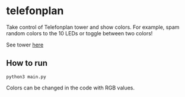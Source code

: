# telefonplan

Take control of Telefonplan tower and show colors. For example, spam random colors to the 10 LEDs or toggle between two colors!

See tower [here](http://camera.colourbynumbers.org/axis-cgi/jpg/image.cgi)

## How to run
`python3 main.py`

Colors can be changed in the code with RGB values.
